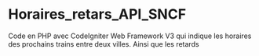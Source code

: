 # Horaires_retars_API_SNCF
Code en PHP avec  CodeIgniter Web Framework V3 qui indique les horaires des prochains trains entre deux villes. Ainsi que les retards
